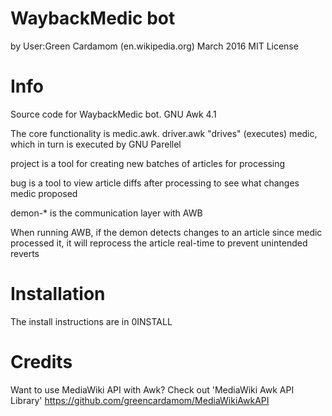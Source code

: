 WaybackMedic bot
===================
by User:Green Cardamom (en.wikipedia.org)
March 2016
MIT License

Info
========
Source code for WaybackMedic bot.
GNU Awk 4.1

The core functionality is medic.awk. driver.awk "drives" (executes) medic, which in turn is executed by GNU Parellel

project is a tool for creating new batches of articles for processing

bug is a tool to view article diffs after processing to see what changes medic proposed

demon-* is the communication layer with AWB 

When running AWB, if the demon detects changes to an article since medic processed it, it will reprocess the article real-time to prevent unintended reverts

Installation
==================
The install instructions are in 0INSTALL

Credits
==================
Want to use MediaWiki API with Awk? Check out 'MediaWiki Awk API Library'
https://github.com/greencardamom/MediaWikiAwkAPI


